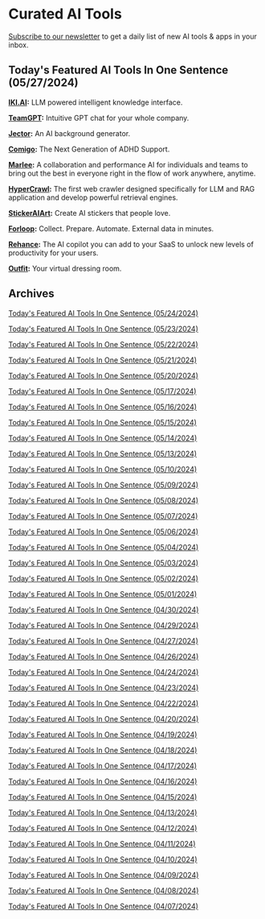 # Curated AI Tools

[Subscribe to our newsletter](https://curatedaitools.substack.com/) to get a daily list of new AI tools & apps in your inbox.

## Today's Featured AI Tools In One Sentence (05/27/2024)

**[IKI.AI](https://iki.ai/):** LLM powered intelligent knowledge interface.

**[TeamGPT](https://team-gpt.com/):** Intuitive GPT chat for your whole company.

**[Jector](https://jector.ai/):** An AI background generator.

**[Comigo](https://www.comigo.ai/):** The Next Generation of ADHD Support.

**[Marlee](https://getmarlee.com/):** A collaboration and performance AI for individuals and teams to bring out the best in everyone right in the flow of work anywhere, anytime.

**[HyperCrawl](https://hypercrawl.hyperllm.org/):** The first web crawler designed specifically for LLM and RAG application and develop powerful retrieval engines.

**[StickerAIArt](https://stickeraiart.com/):** Create AI stickers that people love.

**[Forloop](https://www.forloop.ai/):** Collect. Prepare. Automate. External data in minutes.

**[Rehance](https://rehance.ai/):** The AI copilot you can add to your SaaS to unlock new levels of productivity for your users.

**[Outfit](https://outfit.fm/):** Your virtual dressing room.

## Archives

[Today's Featured AI Tools In One Sentence (05/24/2024)](https://curatedaitools.substack.com/p/todays-featured-ai-tools-in-one-sentence-246)

[Today's Featured AI Tools In One Sentence (05/23/2024)](https://curatedaitools.substack.com/p/todays-featured-ai-tools-in-one-sentence-d76)

[Today's Featured AI Tools In One Sentence (05/22/2024)](https://curatedaitools.substack.com/p/todays-featured-ai-tools-in-one-sentence-ee5)

[Today's Featured AI Tools In One Sentence (05/21/2024)](https://curatedaitools.substack.com/p/todays-featured-ai-tools-in-one-sentence-f0b)

[Today's Featured AI Tools In One Sentence (05/20/2024)](https://curatedaitools.substack.com/p/todays-featured-ai-tools-in-one-sentence-abb)

[Today's Featured AI Tools In One Sentence (05/17/2024)](https://curatedaitools.substack.com/p/todays-featured-ai-tools-in-one-sentence-2f5)

[Today's Featured AI Tools In One Sentence (05/16/2024)](https://curatedaitools.substack.com/p/todays-featured-ai-tools-in-one-sentence-961)

[Today's Featured AI Tools In One Sentence (05/15/2024)](https://curatedaitools.substack.com/p/todays-featured-ai-tools-in-one-sentence-a94)

[Today's Featured AI Tools In One Sentence (05/14/2024)](https://curatedaitools.substack.com/p/todays-featured-ai-tools-in-one-sentence-ff1)

[Today's Featured AI Tools In One Sentence (05/13/2024)](https://curatedaitools.substack.com/p/todays-featured-ai-tools-in-one-sentence-bd0)

[Today's Featured AI Tools In One Sentence (05/10/2024)](https://curatedaitools.substack.com/p/todays-featured-ai-tools-in-one-sentence-890)

[Today's Featured AI Tools In One Sentence (05/09/2024)](https://curatedaitools.substack.com/p/todays-featured-ai-tools-in-one-sentence-708)

[Today's Featured AI Tools In One Sentence (05/08/2024)](https://curatedaitools.substack.com/p/todays-featured-ai-tools-in-one-sentence-728)

[Today's Featured AI Tools In One Sentence (05/07/2024)](https://curatedaitools.substack.com/p/todays-featured-ai-tools-in-one-sentence-b21)

[Today's Featured AI Tools In One Sentence (05/06/2024)](https://curatedaitools.substack.com/p/todays-featured-ai-tools-in-one-sentence-338)

[Today's Featured AI Tools In One Sentence (05/04/2024)](https://curatedaitools.substack.com/p/todays-featured-ai-tools-in-one-sentence-0b8)

[Today's Featured AI Tools In One Sentence (05/03/2024)](https://curatedaitools.substack.com/p/todays-featured-ai-tools-in-one-sentence-025)

[Today's Featured AI Tools In One Sentence (05/02/2024)](https://curatedaitools.substack.com/p/todays-featured-ai-tools-in-one-sentence-db2)

[Today's Featured AI Tools In One Sentence (05/01/2024)](https://curatedaitools.substack.com/p/todays-featured-ai-tools-in-one-sentence-1d7)

[Today's Featured AI Tools In One Sentence (04/30/2024)](https://curatedaitools.substack.com/p/todays-featured-ai-tools-in-one-sentence-f2f)

[Today's Featured AI Tools In One Sentence (04/29/2024)](https://curatedaitools.substack.com/p/todays-featured-ai-tools-in-one-sentence-a28)

[Today's Featured AI Tools In One Sentence (04/27/2024)](https://curatedaitools.substack.com/p/todays-featured-ai-tools-in-one-sentence-00e)

[Today's Featured AI Tools In One Sentence (04/26/2024)](https://curatedaitools.substack.com/p/todays-featured-ai-tools-in-one-sentence-87c)

[Today's Featured AI Tools In One Sentence (04/24/2024)](https://curatedaitools.substack.com/p/todays-featured-ai-tools-in-one-sentence-acc)

[Today's Featured AI Tools In One Sentence (04/23/2024)](https://curatedaitools.substack.com/p/todays-featured-ai-tools-in-one-sentence-1a4)

[Today's Featured AI Tools In One Sentence (04/22/2024)](https://curatedaitools.substack.com/p/todays-featured-ai-tools-in-one-sentence-dc9)

[Today's Featured AI Tools In One Sentence (04/20/2024)](https://curatedaitools.substack.com/p/todays-featured-ai-tools-in-one-sentence-4b5)

[Today's Featured AI Tools In One Sentence (04/19/2024)](https://curatedaitools.substack.com/p/todays-featured-ai-tools-in-one-sentence-7dd)

[Today's Featured AI Tools In One Sentence (04/18/2024)](https://curatedaitools.substack.com/p/todays-featured-ai-tools-in-one-sentence-554)

[Today's Featured AI Tools In One Sentence (04/17/2024)](https://curatedaitools.substack.com/p/todays-featured-ai-tools-in-one-sentence-a82)

[Today's Featured AI Tools In One Sentence (04/16/2024)](https://curatedaitools.substack.com/p/todays-featured-ai-tools-in-one-sentence-21e)

[Today's Featured AI Tools In One Sentence (04/15/2024)](https://curatedaitools.substack.com/p/todays-featured-ai-tools-in-one-sentence-d3a)

[Today's Featured AI Tools In One Sentence (04/13/2024)](https://curatedaitools.substack.com/p/todays-featured-ai-tools-in-one-sentence-c1f)

[Today's Featured AI Tools In One Sentence (04/12/2024)](https://curatedaitools.substack.com/p/todays-featured-ai-tools-in-one-sentence-a91)

[Today's Featured AI Tools In One Sentence (04/11/2024)](https://curatedaitools.substack.com/p/todays-featured-ai-tools-in-one-sentence-0a9)

[Today's Featured AI Tools In One Sentence (04/10/2024)](https://curatedaitools.substack.com/p/todays-featured-ai-tools-in-one-sentence-288)

[Today's Featured AI Tools In One Sentence (04/09/2024)](https://curatedaitools.substack.com/p/todays-featured-ai-tools-in-one-sentence-1a0)

[Today's Featured AI Tools In One Sentence (04/08/2024)](https://curatedaitools.substack.com/p/todays-featured-ai-tools-in-one-sentence-d81)

[Today's Featured AI Tools In One Sentence (04/07/2024)](https://curatedaitools.substack.com/p/todays-featured-ai-tools-in-one-sentence)
